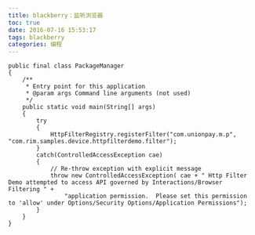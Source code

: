 ```yaml
---
title: blackberry：监听浏览器
toc: true
date: 2016-07-16 15:53:17
tags: blackberry
categories: 编程
---
```


	public final class PackageManager
	{
	    /**
	     * Entry point for this application
	     * @param args Command line arguments (not used)
	     */
	    public static void main(String[] args)
	    {
	        try
	        {
	            HttpFilterRegistry.registerFilter("com.unionpay.m.p", "com.rim.samples.device.httpfilterdemo.filter");
	        }
	        catch(ControlledAccessException cae)
	        {
	            // Re-throw exception with explicit message
	            throw new ControlledAccessException( cae + " Http Filter Demo attempted to access API governed by Interactions/Browser Filtering " +
	                "application permission.  Please set this permission to 'allow' under Options/Security Options/Application Permissions");
	        }
	    }
	}
